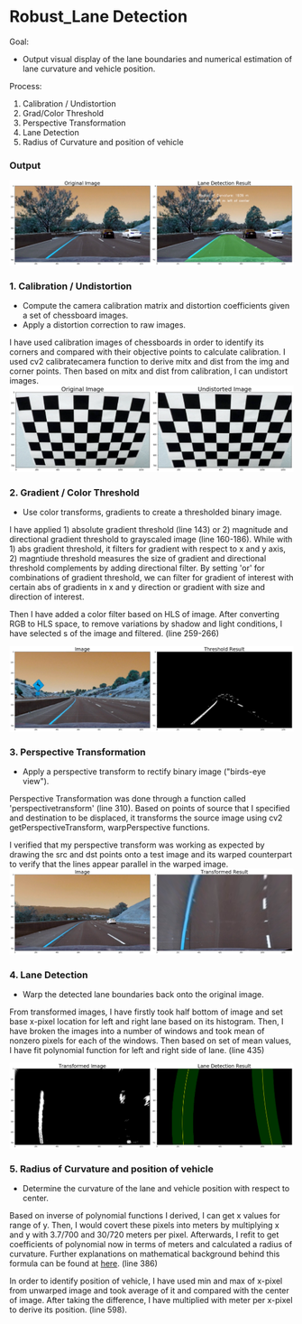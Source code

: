# Robust_Lane Detection

Goal:
* Output visual display of the lane boundaries and numerical estimation of lane curvature and vehicle position.

Process:
1. Calibration / Undistortion
2. Grad/Color Threshold
3. Perspective Transformation
4. Lane Detection
5. Radius of Curvature and position of vehicle


### Output
![alt text][image8]

[image]: ./output_images/calibration.png
[image1]: ./output_images/threshold_image.png
[image2]: ./output_images/transformed.png
[image3]: ./output_images/lane_detection.png
[image4]: ./output_images/colorspace_feature.png
[image5]: ./output_images/HOG_feature.png
[image6]: ./output_images/normalized_features.png
[image7]: ./output_images/windowsearch.png
[image8]: ./output_images/final.png


### 1. Calibration / Undistortion
* Compute the camera calibration matrix and distortion coefficients given a set of chessboard images.
* Apply a distortion correction to raw images.

I have used calibration images of chessboards in order to identify its corners and compared with their objective points to calculate calibration. I used cv2 calibratecamera function to derive mitx and dist from the img and corner points. Then based on mitx and dist from calibration, I can undistort images.
![alt text][image]

### 2. Gradient / Color Threshold
* Use color transforms, gradients to create a thresholded binary image.

I have applied 1) absolute gradient threshold (line 143) or 2) magnitude and directional gradient threshold to grayscaled image (line 160-186). While with 1) abs gradient threshold, it filters for gradient with respect to x and y axis, 2) magntiude threshold measures the size of gradient and directional threshold complements by adding directional filter. By setting 'or' for combinations of gradient threshold, we can filter for gradient of interest with certain abs of gradients in x and y direction or gradient with size and direction of interest.

Then I have added a color filter based on HLS of image. After converting RGB to HLS space, to remove variations by shadow and light conditions, I have selected s of the image and filtered. (line 259-266)

![alt text][image1]

### 3. Perspective Transformation
* Apply a perspective transform to rectify binary image ("birds-eye view").

Perspective Transformation was done through a function called 'perspectivetransform' (line 310). Based on points of source that I specified and destination to be displaced, it transforms the source image using cv2 getPerspectiveTransform, warpPerspective functions.

I verified that my perspective transform was working as expected by drawing the src and dst points onto a test image and its warped counterpart to verify that the lines appear parallel in the warped image.
![alt text][image2]

### 4. Lane Detection
* Warp the detected lane boundaries back onto the original image.

From transformed images, I have firstly took half bottom of image and set base x-pixel location for left and right lane based on its histogram. Then, I have broken the images into a number of windows and took mean of nonzero pixels for each of the windows. Then based on set of mean values, I have fit polynomial function for left and right side of lane. (line 435) 

![alt text][image3]

### 5. Radius of Curvature and position of vehicle
* Determine the curvature of the lane and vehicle position with respect to center.

Based on inverse of polynomial functions I derived, I can get x values for range of y. Then, I would covert these pixels into meters by multiplying x and y with 3.7/700 and 30/720 meters per pixel. Afterwards, I refit to get coefficients of polynomial now in terms of meters and calculated a radius of curvature. Further explanations on mathematical background behind this formula can be found at [here](https://en.wikipedia.org/wiki/Radius_of_curvature). (line 386)

In order to identify position of vehicle, I have used min and max of x-pixel from unwarped image and took average of it and compared with the center of image. After taking the difference, I have multiplied with meter per x-pixel to derive its position. (line 598).

